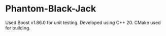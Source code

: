 # Phantom-Black-Jack
Used Boost v1.86.0 for unit testing.
Developed using C++ 20.
CMake used for building.